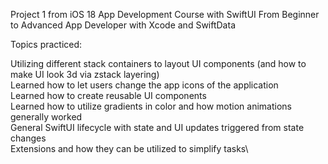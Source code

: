 Project 1 from iOS 18 App Development Course with SwiftUI From Beginner to Advanced App Developer with Xcode and SwiftData

Topics practiced:

Utilizing different stack containers to layout UI components (and how to make UI look 3d via zstack layering)\
Learned how to let users change the app icons of the application\
Learned how to create reusable UI components\
Learned how to utilize gradients in color and how motion animations generally worked\
General SwiftUI lifecycle with state and UI updates triggered from state changes\
Extensions and how they can be utilized to simplify tasks\
